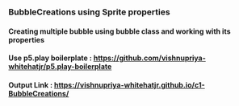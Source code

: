 ### BubbleCreations using Sprite properties
#### Creating multiple bubble using bubble class and working with its properties

#### Use p5.play boilerplate : https://github.com/vishnupriya-whitehatjr/p5.play-boilerplate

#### Output Link : https://vishnupriya-whitehatjr.github.io/c1-BubbleCreations/

